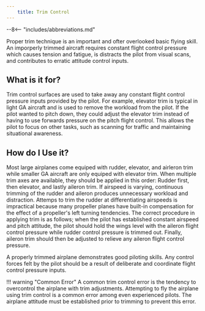 ```yaml
---
    title: Trim Control
---
```


--8<-- "includes/abbreviations.md"

Proper trim technique is an important and ofter overlooked basic flying skill. An imporperly trimmed aircraft requires constant flight control pressure which causes tension and fatigue, is distracts the pilot from visual scans, and contributes to erratic attitude control inputs.

## What is it for?

Trim control surfaces are used to take away any constant flight control pressure inputs provided by the pilot. For example, elevator trim is typical in light GA aircraft and is used to remove the workload from the pilot. If the pilot wanted to pitch down, they could adjust the elevator trim instead of having to use forwards pressure on the pitch flight control. This allows the pilot to focus on other tasks, such as scanning for traffic and maintaining situational awareness.

## How do I Use it?

Most large airplanes come equiped with rudder, elevator, and airleron trim while smaller GA aircraft are only equiped with elevator trim. When multiple trim axes are available, they should be applied in this order: Rudder first, then elevator, and lastly aileron trim. If airspeed is varying, continuous trimming of the rudder and aileron produces unnecessary workload and distraction. Attemps to trim the rudder at differentiating airspeeds is impractical because many propeller planes have built-in compensation for the effect of a propeller's left turning tendencies. The correct procedure in applying trim is as follows; when the pilot has established constant airspeed and pitch attitude, the pilot should hold the wings level with the aileron flight control pressure while rudder control pressure is trimmed out. Finally, aileron trim should then be adjusted to relieve any aileron flight control pressure.

A properly trimmed airplane demonstrates good piloting skills. Any control forces felt by the pilot should be a result of deliberate and coordinate flight control pressure inputs.

!!! warning "Common Error"
    A common trim control error is the tendency to overcontrol the airplane with trim adjustments. Attempting to fly the airplane using trim control is a common error among even experienced pilots. The airplane attitude must be established prior to trimming to prevent this error.